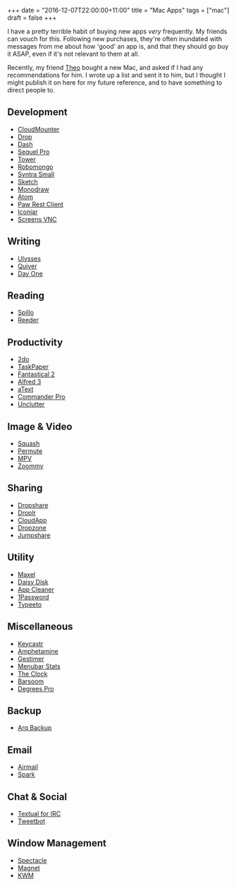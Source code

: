 +++
date = "2016-12-07T22:00:00+11:00"
title = "Mac Apps"
tags = ["mac"]
draft = false
+++

I have a pretty terrible habit of buying new apps _very_ frequently. My friends can vouch for this. Following new purchases, they're often inundated with messages from me about how 'good' an app is, and that they should go buy it ASAP, even if it's not relevant to them at all.

Recently, my friend [Theo](http://kortex.co.za) bought a new Mac, and asked if I had any recommendations for him. I wrote up a list and sent it to him, but I thought I might publish it on here for my future reference, and to have something to direct people to.

## Development
* [CloudMounter](http://mac.eltima.com/mount-cloud-drive.html)
* [Drop](https://itunes.apple.com/us/app/drop-color-picker/id1173932628?mt=12)
* [Dash](https://kapeli.com/dash)
* [Sequel Pro](http://www.sequelpro.com)
* [Tower](https://www.git-tower.com/mac/)
* [Robomongo](https://robomongo.org)
* [Syntra Small](http://small.syntra.io)
* [Sketch](https://www.sketchapp.com)
* [Monodraw](https://monodraw.helftone.com)
* [Atom](https://atom.io)
* [Paw Rest Client](https://paw.cloud)
* [Iconjar](http://geticonjar.com)
* [Screens VNC](http://edovia.com/screens/)

## Writing
* [Ulysses](https://ulyssesapp.com)
* [Quiver](https://itunes.apple.com/us/app/quiver-programmers-notebook/id866773894?mt=12)
* [Day One](http://dayoneapp.com)

## Reading
* [Spillo](https://itunes.apple.com/us/app/spillo/id873245660?mt=12)
* [Reeder](http://reederapp.com/mac/)

## Productivity
* [2do](http://www.2doapp.com/mac/)
* [TaskPaper](https://www.taskpaper.com)
* [Fantastical 2](https://flexibits.com/fantastical)
* [Alfred 3](https://www.alfredapp.com)
* [aText](https://www.trankynam.com/atext/)
* [Commander Pro](http://mac.eltima.com/file-manager.html)
* [Unclutter](https://unclutterapp.com)

## Image & Video
* [Squash](https://realmacsoftware.com/squash/)
* [Permute](https://itunes.apple.com/us/app/permute-2/id731738567?mt=12)
* [MPV](https://mpv.io)
* [Zoommy](https://zoommyapp.com)

## Sharing
* [Dropshare](https://getdropsha.re)
* [Droplr](http://d.pr)
* [CloudApp](http://cl.ly/)
* [Dropzone](https://aptonic.com)
* [Jumpshare](https://jumpshare.com)

## Utility
* [Maxel](https://maxelapp.com)
* [Daisy Disk](https://daisydiskapp.com)
* [App Cleaner](https://freemacsoft.net/appcleaner/)
* [1Password](https://1password.com)
* [Typeeto](http://mac.eltima.com/bluetooth-keyboard.html)

## Miscellaneous
* [Keycastr](https://github.com/keycastr/keycastr)
* [Amphetamine](https://itunes.apple.com/us/app/amphetamine/id937984704?mt=12)
* [Gestimer](https://itunes.apple.com/us/app/gestimer/id990588172?mt=12)
* [Menubar Stats](https://www.seense.com/menubarstats/)
* [The Clock](https://www.seense.com/the_clock/)
* [Barsoom](https://www.seense.com/barsoom/)
* [Degrees Pro](https://itunes.apple.com/us/app/degrees-pro-weather/id951510024?mt=12)

## Backup
* [Arq Backup](https://www.arqbackup.com)

## Email
* [Airmail](http://airmailapp.com)
* [Spark](https://sparkmailapp.com)

## Chat & Social
* [Textual for IRC](https://www.codeux.com/textual/)
* [Tweetbot](http://tapbots.com/tweetbot/)

## Window Management
* [Spectacle](https://www.spectacleapp.com)
* [Magnet](https://itunes.apple.com/us/app/magnet/id441258766?mt=12)
* [KWM](https://github.com/koekeishiya/kwm)
